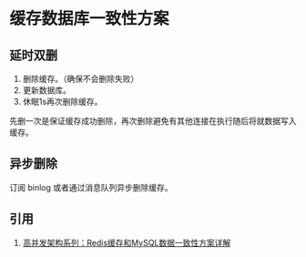 # 缓存数据库一致性方案

## 延时双删

1. 删除缓存。（确保不会删除失败）
2. 更新数据库。
3. 休眠1s再次删除缓存。

先删一次是保证缓存成功删除，再次删除避免有其他连接在执行随后将就数据写入缓存。

## 异步删除

订阅 binlog 或者通过消息队列异步删除缓存。

## 引用

1. [高并发架构系列：Redis缓存和MySQL数据一致性方案详解](https://my.oschina.net/jiagouzhan/blog/2990423)